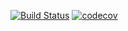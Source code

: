 [![Build Status](https://travis-ci.org/emtoa/job4j_design.svg?branch=master)](https://travis-ci.org/emtoa/job4j_design)
[![codecov](https://codecov.io/gh/emtoa/job4j_design/branch/master/graph/badge.svg)](https://codecov.io/gh/emtoa/job4j_design)